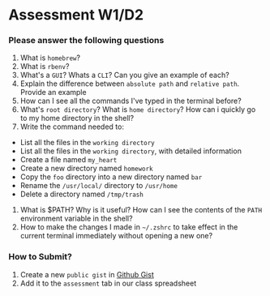 # Assessment W1/D2

### Please answer the following questions

1. What is `homebrew`?
1. What is `rbenv`?
1. What's a `GUI`? Whats a `CLI`? Can you give an example of each?
1. Explain the difference between `absolute path` and `relative path`. Provide an example
1. How can I see all the commands I've typed in the terminal before?
1. What's `root directory`? What is `home directory`? How can i quickly go to my home directory in the shell?
1. Write the command needed to:
  - List all the files in the `working directory`
  - List all the files in the `working directory`, with detailed information
  - Create a file named `my_heart`
  - Create a new directory named `homework`
  - Copy the `foo` directory into a new directory named `bar`
  - Rename the `/usr/local/` directory to `/usr/home`
  - Delete a directory named `/tmp/trash`

1. What is $PATH? Why is it useful? How can I see the contents of the `PATH` environment variable in the shell?
1. How to make the changes I made in `~/.zshrc` to take effect in the current terminal immediately without opening a new one?

### How to Submit?

1. Create a new `public gist` in [Github Gist](https://gist.github.com/)
1. Add it to the `assessment` tab in our class spreadsheet

